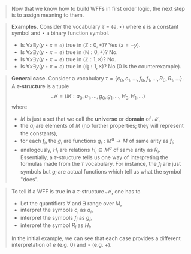 > Now that we know how to build WFFs in first order logic, the next step is to assign meaning to them.

> **Examples.** Consider the vocabulary $\tau = \{e,\star\}$ where $e$ is a constant symbol and $\star$ a binary function symbol.
> - Is $\forall x\exists y(y\star x=e)$ true in $(\mathbb Z:0,+)$? Yes ($x = -y$).
> - Is $\forall x\exists y(y\star x=e)$ true in $(\mathbb N:0,+)$? No.
> - Is $\forall x\exists y(y\star x=e)$ true in $(\mathbb Z:1,\times)$? No.
> - Is $\forall x\exists y(y\star x=e)$ true in $(\mathbb Q:1,\times)$? No ($0$ is the counterexample).

>**General case.** Consider a vocabulary $\tau =\{c_0,c_1,\dots,f_0,f_1,\dots,R_0,R_1,\dots\}$.
A $\tau$**-structure** is a tuple
> $$\mathcal M=(M:a_0,a_1,\dots,g_0,g_1,\dots,H_0,H_1,\dots)$$
> where
> - $M$ is just a set that we call the **universe** or **domain** of $\mathcal M$,
> - the $a_i$ are elements of $M$ (no further properties; they will represent the constants),
> - for each $f_i$, the $g_i$ are functions $g_i:M^a \rightarrow M$ of same arity as $f_i$;
> - analogously, $H_i$ are relations $H_i \subseteq M^a$ of same arity as $R_i$.
> Essentially, a $\tau$-structure tells us one way of interpreting the formulas made from the $\tau$ vocabulary. For instance, the $f_i$ are just symbols but $g_i$ are actual functions which tell us what the symbol "does".

> To tell if a WFF is true in a $\tau$-structure $\mathcal M$, one has to
> - Let the quantifiers $\forall$ and $\exists$ range over $M$,
> - interpret the symbols $c_i$ as $a_i$,
> - interpret the symbols $f_i$ as $g_i$,
> - interpret the symbol $R_i$ as $H_i$.
>
> In the initial example, we can see that each case provides a different interpretation of $e$ (e.g. $0$) and $\star$ (e.g. $+$).